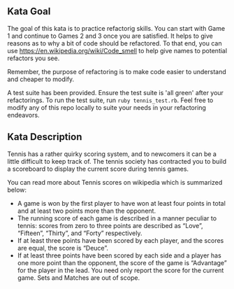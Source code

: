 ## Kata Goal
The goal of this kata is to practice refactorig skills. You can start with Game 1 and continue to Games 2 and 3 once you are satisfied. It helps to give reasons as to why a bit of code should be refactored. To that end, you can use https://en.wikipedia.org/wiki/Code_smell to help give names to potential refactors you see.

Remember, the purpose of refactoring is to make code easier to understand and cheaper to modify.

A test suite has been provided. Ensure the test suite is 'all green' after your refactorings. To run the test suite, run `ruby tennis_test.rb`. Feel free to modify any of this repo locally to suite your needs in your refactoring endeavors.

## Kata Description

Tennis has a rather quirky scoring system, and to newcomers it can be a little difficult to keep track of. The tennis society has contracted you to build a scoreboard to display the current score during tennis games.

You can read more about Tennis scores on wikipedia which is summarized below:

* A game is won by the first player to have won at least four points in total and at least two points more than the opponent.
* The running score of each game is described in a manner peculiar to tennis: scores from zero to three points are described as “Love”, “Fifteen”, “Thirty”, and “Forty” respectively.
* If at least three points have been scored by each player, and the scores are equal, the score is “Deuce”.
* If at least three points have been scored by each side and a player has one more point than the opponent, the score of the game is “Advantage” for the player in the lead.
You need only report the score for the current game. Sets and Matches are out of scope.


